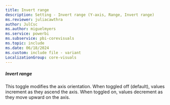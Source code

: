 ```yaml
---
title: Invert range
description: Setting - Invert range (Y-axis, Range, Invert range)
ms.reviewer: juliacawthra
author: JulCsc
ms.author: miguelmyers
ms.service: powerbi
ms.subservice: pbi-corevisuals
ms.topic: include
ms.date: 06/18/2024
ms.custom: include file - variant
LocalizationGroup: core-visuals
---
```

##### Invert range

This toggle modifies the axis orientation. When toggled off (default), values increment as they ascend the axis. When toggled on, values decrement as they move upward on the axis.
